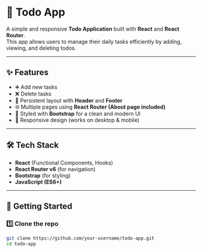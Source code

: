 # 📝 Todo App

A simple and responsive **Todo Application** built with **React** and **React Router**.  
This app allows users to manage their daily tasks efficiently by adding, viewing, and deleting todos.  

---

## ✨ Features
- ➕ Add new tasks  
- ❌ Delete tasks  
- 📌 Persistent layout with **Header** and **Footer**  
- 🌐 Multiple pages using **React Router (About page included)**  
- 🎨 Styled with **Bootstrap** for a clean and modern UI  
- 📱 Responsive design (works on desktop & mobile)  

---

## 🛠️ Tech Stack
- **React** (Functional Components, Hooks)  
- **React Router v6** (for navigation)  
- **Bootstrap** (for styling)  
- **JavaScript (ES6+)**  

---

## 🚀 Getting Started

### 1️⃣ Clone the repo
```bash
git clone https://github.com/your-username/todo-app.git
cd todo-app

